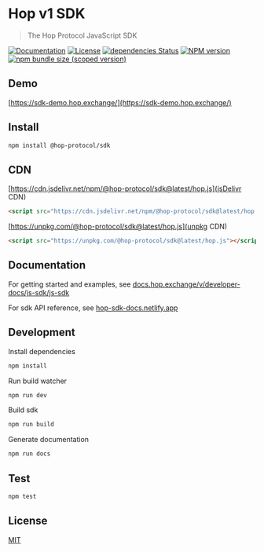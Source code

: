 # Hop v1 SDK

> The Hop Protocol JavaScript SDK

[![Documentation](https://img.shields.io/badge/documentation-available-green.svg?style=flat)](https://docs.hop.exchange/v/developer-docs/js-sdk/js-sdk)
[![License](http://img.shields.io/badge/license-MIT-blue.svg)](https://raw.githubusercontent.com/@hop-protocol/sdk/master/LICENSE)
[![dependencies Status](https://david-dm.org/@hop-protocol/sdk/status.svg)](https://david-dm.org/@hop-protocol/sdk)
[![NPM version](https://badge.fury.io/js/%40hop-protocol%2Fsdk.svg)](https://badge.fury.io/js/%40hop-protocol%2Fsdk)
[![npm bundle size (scoped version)](https://img.shields.io/bundlephobia/minzip/@hop-protocol/sdk/latest.svg)](https://bundlephobia.com/result?p=@hop-protocol/sdk@latest)

## Demo

[https://sdk-demo.hop.exchange/](https://sdk-demo.hop.exchange/)

## Install

```bash
npm install @hop-protocol/sdk
```

## CDN

[https://cdn.jsdelivr.net/npm/@hop-protocol/sdk@latest/hop.js](jsDelivr CDN)

```html
<script src="https://cdn.jsdelivr.net/npm/@hop-protocol/sdk@latest/hop.js"></script>
```

[https://unpkg.com/@hop-protocol/sdk@latest/hop.js](unpkg CDN)

```html
<script src="https://unpkg.com/@hop-protocol/sdk@latest/hop.js"></script>
```

## Documentation

For getting started and examples, see [docs.hop.exchange/v/developer-docs/js-sdk/js-sdk](https://docs.hop.exchange/v/developer-docs/js-sdk/js-sdk)

For sdk API reference, see [hop-sdk-docs.netlify.app](https://hop-sdk-docs.netlify.app/)

## Development

Install dependencies

```bash
npm install
```

Run build watcher

```bash
npm run dev
```

Build sdk

```bash
npm run build
```

Generate documentation

```bash
npm run docs
```

## Test

```bash
npm test
```

## License

[MIT](LICENSE)
